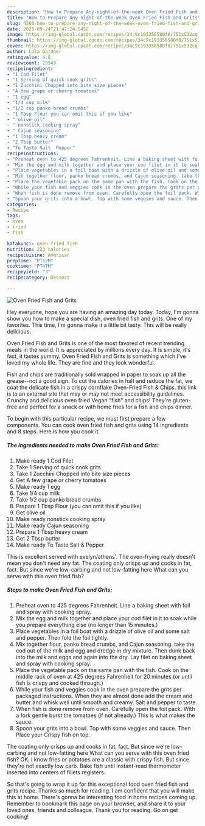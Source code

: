 ```yaml
---
description: "How to Prepare Any-night-of-the-week Oven Fried Fish and Grits"
title: "How to Prepare Any-night-of-the-week Oven Fried Fish and Grits"
slug: 4560-how-to-prepare-any-night-of-the-week-oven-fried-fish-and-grits
date: 2020-09-24T21:47:24.545Z
image: https://img-global.cpcdn.com/recipes/34c9c193356580f8/751x532cq70/oven-fried-fish-and-grits-recipe-main-photo.jpg
thumbnail: https://img-global.cpcdn.com/recipes/34c9c193356580f8/751x532cq70/oven-fried-fish-and-grits-recipe-main-photo.jpg
cover: https://img-global.cpcdn.com/recipes/34c9c193356580f8/751x532cq70/oven-fried-fish-and-grits-recipe-main-photo.jpg
author: Lola Gardner
ratingvalue: 4.8
reviewcount: 29543
recipeingredient:
- "1 Cod Filet"
- "1 Serving of quick cook grits"
- "1 Zucchini Chopped into bite size pieces"
- "A few grape or cherry tomatoes"
- "1 egg"
- "1/4 cup milk"
- "1/2 cup panko bread crumbs"
- "1 Tbsp Flour you can omit this if you like"
- " olive oil"
- " nonstick cooking spray"
- " Cajun seasoning"
- "1 Tbsp heavy cream"
- "2 Tbsp butter"
- "To Taste Salt  Pepper"
recipeinstructions:
- "Preheat oven to 425 degrees Fahrenheit. Line a baking sheet with foil and spray with cooking spray."
- "Mix the egg and milk together and place your cod filet in it to soak while you prepare everything else (no longer than 15 minutes.)"
- "Place vegetables in a foil boat with a drizzle of olive oil and some salt and pepper. Then fold the foil tightly."
- "Mix together flour, panko bread crumbs, and Cajun seasoning. take the cod out of the milk and egg and dredge in dry mixture. Then dunk back into the milk and eggs and again into the dry. Lay filet on baking sheet and spray with cooking spray."
- "Place the vegetable pack on the same pan with the fish. Cook on the middle rack of oven at 425 degrees Fahrenheit for 20 minutes (or until fish is crispy and cooked through.)"
- "While your fish and veggies cook in the oven prepare the grits per packaged instructions. When they are almost done add the cream and butter and whisk well until smooth and creamy. Salt and pepper to taste."
- "When fish is done remove from oven. Carefully open the foil pack. With a fork gentle burst the tomatoes (if not already.) This is what makes the sauce."
- "Spoon your grits into a bowl. Top with some veggies and sauce. Then Place your Crispy fish on top."
categories:
- Recipe
tags:
- oven
- fried
- fish

katakunci: oven fried fish 
nutrition: 223 calories
recipecuisine: American
preptime: "PT12M"
cooktime: "PT47M"
recipeyield: "3"
recipecategory: Dessert

---
```



![Oven Fried Fish and Grits](https://img-global.cpcdn.com/recipes/34c9c193356580f8/751x532cq70/oven-fried-fish-and-grits-recipe-main-photo.jpg)

Hey everyone, hope you are having an amazing day today. Today, I'm gonna show you how to make a special dish, oven fried fish and grits. One of my favorites. This time, I'm gonna make it a little bit tasty. This will be really delicious.

Oven Fried Fish and Grits is one of the most favored of recent trending meals in the world. It is appreciated by millions every day. It is simple, it's fast, it tastes yummy. Oven Fried Fish and Grits is something which I've loved my whole life. They are fine and they look wonderful.

Fish and chips are traditionally sold wrapped in paper to soak up all the grease--not a good sign. To cut the calories in half and reduce the fat, we coat the delicate fish in a crispy cornflake Oven-Fried Fish &amp; Chips. this link is to an external site that may or may not meet accessibility guidelines. Crunchy and delicious oven fried Vegan &#34;fish&#34; and chips! They&#39;re gluten-free and perfect for a snack or with home fries for a fish and chips dinner.


To begin with this particular recipe, we must first prepare a few components. You can cook oven fried fish and grits using 14 ingredients and 8 steps. Here is how you cook it.

<!--inarticleads1-->

##### The ingredients needed to make Oven Fried Fish and Grits:

1. Make ready 1 Cod Filet
1. Take 1 Serving of quick cook grits
1. Take 1 Zucchini Chopped into bite size pieces
1. Get A few grape or cherry tomatoes
1. Make ready 1 egg
1. Take 1/4 cup milk
1. Take 1/2 cup panko bread crumbs
1. Prepare 1 Tbsp Flour (you can omit this if you like)
1. Get  olive oil
1. Make ready  nonstick cooking spray
1. Make ready  Cajun seasoning
1. Prepare 1 Tbsp heavy cream
1. Get 2 Tbsp butter
1. Make ready To Taste Salt &amp; Pepper


This is excellent served with evelyn/athens&#39;. The oven-frying really doesn&#39;t mean you don&#39;t need any fat. The coating only crisps up and cooks in fat, fact. But since we&#39;re low-carbing and not low-fatting here What can you serve with this oven fried fish? 

<!--inarticleads2-->

##### Steps to make Oven Fried Fish and Grits:

1. Preheat oven to 425 degrees Fahrenheit. Line a baking sheet with foil and spray with cooking spray.
1. Mix the egg and milk together and place your cod filet in it to soak while you prepare everything else (no longer than 15 minutes.)
1. Place vegetables in a foil boat with a drizzle of olive oil and some salt and pepper. Then fold the foil tightly.
1. Mix together flour, panko bread crumbs, and Cajun seasoning. take the cod out of the milk and egg and dredge in dry mixture. Then dunk back into the milk and eggs and again into the dry. Lay filet on baking sheet and spray with cooking spray.
1. Place the vegetable pack on the same pan with the fish. Cook on the middle rack of oven at 425 degrees Fahrenheit for 20 minutes (or until fish is crispy and cooked through.)
1. While your fish and veggies cook in the oven prepare the grits per packaged instructions. When they are almost done add the cream and butter and whisk well until smooth and creamy. Salt and pepper to taste.
1. When fish is done remove from oven. Carefully open the foil pack. With a fork gentle burst the tomatoes (if not already.) This is what makes the sauce.
1. Spoon your grits into a bowl. Top with some veggies and sauce. Then Place your Crispy fish on top.


The coating only crisps up and cooks in fat, fact. But since we&#39;re low-carbing and not low-fatting here What can you serve with this oven fried fish? OK, I know fries or potatoes are a classic with crispy fish. But since they&#39;re not exactly low carb. Bake fish until instant-read thermometer inserted into centers of fillets registers. 

So that's going to wrap it up for this exceptional food oven fried fish and grits recipe. Thanks so much for reading. I am confident that you will make this at home. There's gonna be interesting food in home recipes coming up. Remember to bookmark this page on your browser, and share it to your loved ones, friends and colleague. Thank you for reading. Go on get cooking!
